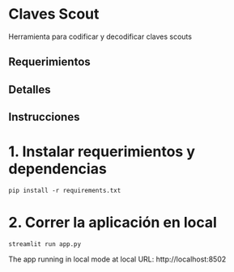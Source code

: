 # Claves Scout
Herramienta para codificar y decodificar claves scouts


## Requerimientos



## Detalles



## Instrucciones



# 1. Instalar requerimientos y dependencias

```
pip install -r requirements.txt
```


# 2. Correr la aplicación en local

```
streamlit run app.py
```


The app running in local mode at local URL: http://localhost:8502
